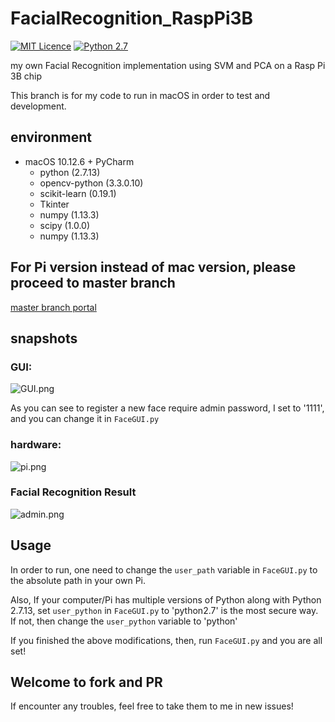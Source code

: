 # FacialRecognition_RaspPi3B

[![MIT Licence](https://badges.frapsoft.com/os/mit/mit.svg?v=103)](https://opensource.org/licenses/mit-license.php)
[![Python 2.7](https://img.shields.io/badge/python-2.7-yellow.svg)](https://www.python.org/)

my own Facial Recognition implementation using SVM and PCA on a Rasp Pi 3B chip

This branch is for my code to run in macOS in order to test and development. 

## environment

- macOS 10.12.6 + PyCharm
    - python (2.7.13)
    - opencv-python (3.3.0.10)
    - scikit-learn (0.19.1)
    - Tkinter
    - numpy (1.13.3)
    - scipy (1.0.0)
    - numpy (1.13.3)

## For Pi version instead of mac version, please proceed to master branch

[master branch portal](https://github.com/sgyzetrov/GFacialRecognition_RaspPi3B)

## snapshots

### GUI:

![GUI.png](https://github.com/sgyzetrov/GFacialRecognition_RaspPi3B/blob/master/img/GUI.png)

As you can see to register a new face require admin password, I set to '1111', and you can change it in `FaceGUI.py`

### hardware:

![pi.png](https://github.com/sgyzetrov/GFacialRecognition_RaspPi3B/blob/master/img/pi.png)

### Facial Recognition Result

![admin.png](https://github.com/sgyzetrov/GFacialRecognition_RaspPi3B/blob/master/img/admin.png)

## Usage

In order to run, one need to change the `user_path` variable in `FaceGUI.py` to the absolute path in your own Pi.

Also, If your computer/Pi has multiple versions of Python along with Python 2.7.13, set `user_python` in `FaceGUI.py` to 'python2.7' is the most secure way. If not, then change the `user_python` variable to 'python'

If you finished the above modifications, then, run `FaceGUI.py` and you are all set!

## Welcome to fork and PR

If encounter any troubles, feel free to take them to me in new issues!
